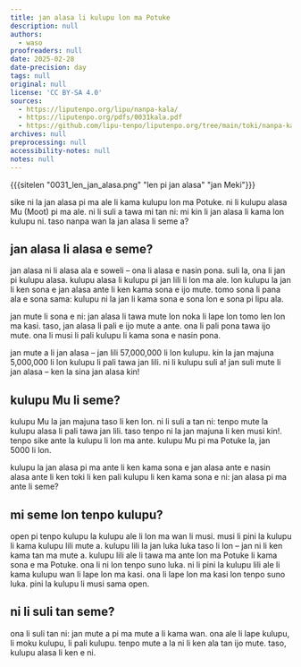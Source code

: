 ```yaml
---
title: jan alasa li kulupu lon ma Potuke
description: null
authors:
  - waso
proofreaders: null
date: 2025-02-28
date-precision: day
tags: null
original: null
license: 'CC BY-SA 4.0'
sources:
  - https://liputenpo.org/lipu/nanpa-kala/
  - https://liputenpo.org/pdfs/0031kala.pdf
  - https://github.com/lipu-tenpo/liputenpo.org/tree/main/toki/nanpa-kala
archives: null
preprocessing: null
accessibility-notes: null
notes: null
---
```


{{{sitelen "0031_len_jan_alasa.png" "len pi jan alasa" "jan Meki"}}}

sike ni la jan alasa pi ma ale li kama kulupu lon ma Potuke. ni li kulupu alasa Mu (Moot) pi ma ale. ni li suli a tawa mi tan ni: mi kin li jan alasa li kama lon kulupu ni. taso nanpa wan la jan alasa li seme a?

## jan alasa li alasa e seme?

jan alasa ni li alasa ala e soweli – ona li alasa e nasin pona. suli la, ona li jan pi kulupu alasa. kulupu alasa li kulupu pi jan lili li lon ma ale. lon kulupu la jan li ken sona e jan alasa ante li ken kama sona e ijo mute. tomo sona li pana ala e sona sama: kulupu ni la jan li kama sona e sona lon e sona pi lipu ala.

jan mute li sona e ni: jan alasa li tawa mute lon noka li lape lon tomo len lon ma kasi. taso, jan alasa li pali e ijo mute a ante. ona li pali pona tawa ijo mute. ona li musi li pali kulupu li kama sona e nasin pona.

jan mute a li jan alasa – jan lili 57,000,000 li lon kulupu. kin la jan majuna 5,000,000 li lon kulupu li pali tawa jan lili. ni li kulupu suli a! jan suli mute li jan alasa – ken la sina jan alasa kin!

## kulupu Mu li seme?

kulupu Mu la jan majuna taso li ken lon. ni li suli a tan ni: tenpo mute la kulupu alasa li pali tawa jan lili. taso tenpo ni la jan majuna li ken musi kin!. tenpo sike ante la kulupu li lon ma ante. kulupu Mu pi ma Potuke la, jan 5000 li lon.

kulupu la jan alasa pi ma ante li ken kama sona e jan alasa ante e nasin alasa ante li ken toki li ken pali kulupu li ken kama sona e ni: jan alasa pi ma ante li seme?

## mi seme lon tenpo kulupu?

open pi tenpo kulupu la kulupu ale li lon ma wan li musi. musi li pini la kulupu li kama kulupu lili mute a. kulupu lili la jan luka luka taso li lon – jan ni li ken kama tan ma mute a. kulupu lili ale li tawa ma ante lon ma Potuke li kama sona e ma Potuke. ona li ni lon tenpo suno luka. ni li pini la kulupu lili ale li kama kulupu wan li lape lon ma kasi. ona li lape lon ma kasi lon tenpo suno luka. pini la kulupu li musi sama open.

## ni li suli tan seme?

ona li suli tan ni: jan mute a pi ma mute a li kama wan. ona ale li lape kulupu, li moku kulupu, li pali kulupu. tenpo mute a la ni li ken ala tan ijo mute. taso, kulupu alasa li ken e ni.